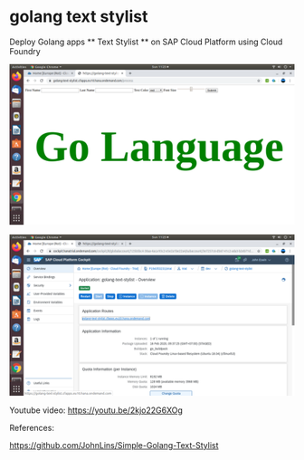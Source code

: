 # golang text stylist
 Deploy Golang apps ** Text Stylist ** on SAP Cloud Platform using Cloud Foundry
 
 ![alt text](https://github.com/jenizar/golang-text-stylist/blob/master/Screenshot1.png)
 
 ![alt text](https://github.com/jenizar/golang-text-stylist/blob/master/Screenshot2.png)
 
 Youtube video:
 https://youtu.be/2kjo22G6XOg
 
 
References:

https://github.com/JohnLins/Simple-Golang-Text-Stylist
 
